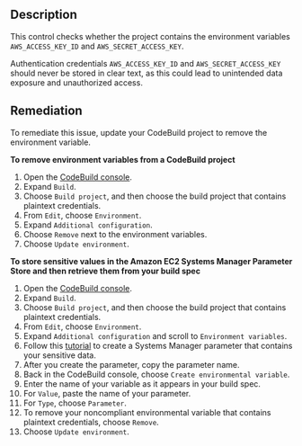 ## Description

This control checks whether the project contains the environment variables `AWS_ACCESS_KEY_ID` and `AWS_SECRET_ACCESS_KEY`.

Authentication credentials `AWS_ACCESS_KEY_ID` and `AWS_SECRET_ACCESS_KEY` should never be stored in clear text, as this could lead to unintended data exposure and unauthorized access.

## Remediation

To remediate this issue, update your CodeBuild project to remove the environment variable.

**To remove environment variables from a CodeBuild project**

1. Open the [CodeBuild console](https://console.aws.amazon.com/codebuild/).
2. Expand `Build`.
3. Choose `Build project`, and then choose the build project that contains plaintext credentials.
4. From `Edit`, choose `Environment`.
5. Expand `Additional configuration`.
6. Choose `Remove` next to the environment variables.
7. Choose `Update environment`.

**To store sensitive values in the Amazon EC2 Systems Manager Parameter Store and then retrieve them from your build spec**

1. Open the [CodeBuild console](https://console.aws.amazon.com/codebuild/).
2. Expand `Build`.
3. Choose `Build project`, and then choose the build project that contains plaintext credentials.
4. From `Edit`, choose `Environment`.
5. Expand `Additional configuration` and scroll to `Environment variables`.
6. Follow this [tutorial](https://docs.aws.amazon.com/systems-manager/latest/userguide/sysman-paramstore-console.html) to create a Systems Manager parameter that contains your sensitive data.
7. After you create the parameter, copy the parameter name.
8. Back in the CodeBuild console, choose `Create environmental variable`.
9. Enter the name of your variable as it appears in your build spec.
10. For `Value`, paste the name of your parameter.
11. For `Type`, choose `Parameter`.
12. To remove your noncompliant environmental variable that contains plaintext credentials, choose `Remove`.
13. Choose `Update environment`.